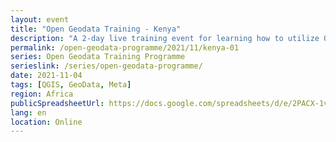 ```yaml
---
layout: event
title: "Open Geodata Training - Kenya"
description: "A 2-day live training event for learning how to utilize QGIS, OpenStreetMap, and Meta's High Resolution Settlement Layer for public health and disaster response."
permalink: /open-geodata-programme/2021/11/kenya-01
series: Open Geodata Training Programme
serieslink: /series/open-geodata-programme/
date: 2021-11-04
tags: [QGIS, GeoData, Meta]
region: Africa
publicSpreadsheetUrl: https://docs.google.com/spreadsheets/d/e/2PACX-1vSyhEp9D47cj-33LNMwKjkHvW0DFpl_5SkzmSprk_t42uNncdrz7Oiw8jLMl71a0yExOAjJlUmOt5tv/pub?output=csv
lang: en
location: Online
---
```


